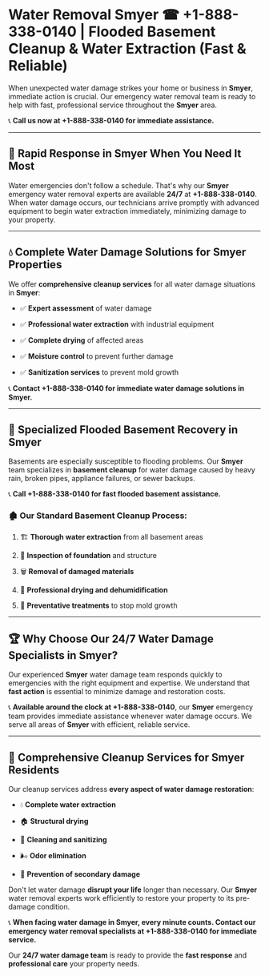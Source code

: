 # Water Removal Smyer ☎ +1-888-338-0140 | Flooded Basement Cleanup & Water Extraction (Fast & Reliable)

When unexpected water damage strikes your home or business in **Smyer**, immediate action is crucial. Our emergency water removal team is ready to help with fast, professional service throughout the **Smyer** area. 

📞 **Call us now at +1-888-338-0140 for immediate assistance.**
---
## 🚀 Rapid Response in Smyer When You Need It Most
Water emergencies don't follow a schedule. That's why our **Smyer** emergency water removal experts are available **24/7** at **+1-888-338-0140**. When water damage occurs, our technicians arrive promptly with advanced equipment to begin water extraction immediately, minimizing damage to your property.
---
## 💧 Complete Water Damage Solutions for Smyer Properties
We offer **comprehensive cleanup services** for all water damage situations in **Smyer**:
- ✅ **Expert assessment** of water damage  
- ✅ **Professional water extraction** with industrial equipment  
- ✅ **Complete drying** of affected areas  
- ✅ **Moisture control** to prevent further damage  
- ✅ **Sanitization services** to prevent mold growth  
📞 **Contact +1-888-338-0140 for immediate water damage solutions in Smyer.**
---
## 🌊 Specialized Flooded Basement Recovery in Smyer
Basements are especially susceptible to flooding problems. Our **Smyer** team specializes in **basement cleanup** for water damage caused by heavy rain, broken pipes, appliance failures, or sewer backups. 
📞 **Call +1-888-338-0140 for fast flooded basement assistance.**
### 🏚️ Our Standard Basement Cleanup Process:
1. 🏗️ **Thorough water extraction** from all basement areas  
2. 🔎 **Inspection of foundation** and structure  
3. 🗑️ **Removal of damaged materials**  
4. 💨 **Professional drying and dehumidification**  
5. 🚫 **Preventative treatments** to stop mold growth  
---
## 🏆 Why Choose Our 24/7 Water Damage Specialists in Smyer?
Our experienced **Smyer** water damage team responds quickly to emergencies with the right equipment and expertise. We understand that **fast action** is essential to minimize damage and restoration costs.
📞 **Available around the clock at +1-888-338-0140**, our **Smyer** emergency team provides immediate assistance whenever water damage occurs. We serve all areas of **Smyer** with efficient, reliable service.
---
## 🧹 Comprehensive Cleanup Services for Smyer Residents
Our cleanup services address **every aspect of water damage restoration**:
- 💧 **Complete water extraction**  
- 🏠 **Structural drying**  
- 🧼 **Cleaning and sanitizing**  
- 🌬️ **Odor elimination**  
- 🚫 **Prevention of secondary damage**  
Don't let water damage **disrupt your life** longer than necessary. Our **Smyer** water removal experts work efficiently to restore your property to its pre-damage condition.
📞 **When facing water damage in Smyer, every minute counts. Contact our emergency water removal specialists at +1-888-338-0140 for immediate service.**
Our **24/7 water damage team** is ready to provide the **fast response** and **professional care** your property needs.
